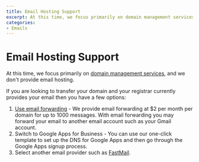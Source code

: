 ```yaml
---
title: Email Hosting Support
excerpt: At this time, we focus primarily on domain management services and we don't provide email hosting. 
categories:
- Emails
---
```


# Email Hosting Support

At this time, we focus primarily on [domain management services](/articles/dnsimple-services), and we don't provide email hosting.

If you are looking to transfer your domain and your registrar currently provides your email then you have a few options:

1. [Use email forwarding](/articles/email-forwarding) - We provide email forwarding at $2 per month per domain for up to 1000 messages. With email forwarding you may forward your email to another email account such as your Gmail account.
1. Switch to Google Apps for Business - You can use our one-click template to set up the DNS for Google Apps and then go through the Google Apps signup process.
1. Select another email provider such as [FastMail](https://www.fastmail.fm/).

